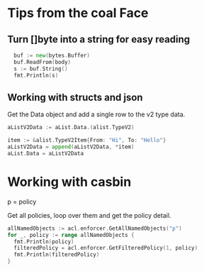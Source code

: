 # Tips from the coal Face

## Turn []byte into a string for easy reading
```go
  buf := new(bytes.Buffer)
  buf.ReadFrom(body)
  s := buf.String()
  fmt.Println(s)
```

## Working with structs and json

Get the Data object and add a single row to the v2 type data.
```go
aListV2Data := aList.Data.(alist.TypeV2)

item := &alist.TypeV2Item{From: "Hi", To: "Hello"}
aListV2Data = append(aListV2Data, *item)
aList.Data = aListV2Data
```

# Working with casbin
p = policy

Get all policies, loop over them and get the policy detail.
```go
allNamedObjects := acl.enforcer.GetAllNamedObjects("p")
for _, policy := range allNamedObjects {
  fmt.Println(policy)
  filteredPolicy = acl.enforcer.GetFilteredPolicy(1, policy)
  fmt.Println(filteredPolicy)
}
```
